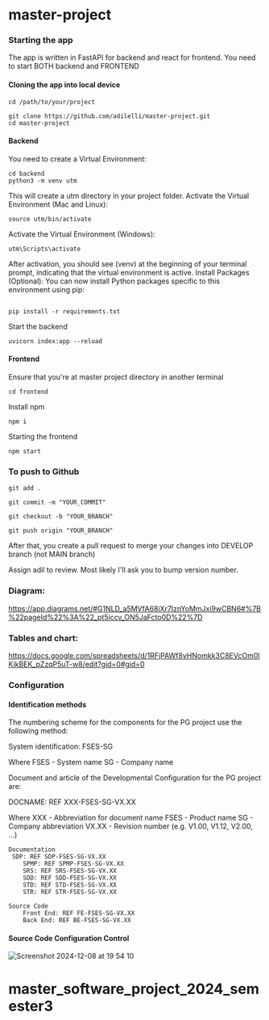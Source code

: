 # master-project

### Starting the app
The app is written in FastAPI for backend and react for frontend. You need to start BOTH backend and FRONTEND

#### Cloning the app into local device
````
cd /path/to/your/project

git clone https://github.com/adilelli/master-project.git
cd master-project
````

#### Backend

You need to create a Virtual Environment:

````
cd backend
python3 -m venv utm
````

This will create a utm directory in your project folder.
Activate the Virtual Environment (Mac and Linux):

````
source utm/bin/activate
````

Activate the Virtual Environment (Windows):

````
utm\Scripts\activate
````

After activation, you should see (venv) at the beginning of your terminal prompt, indicating that the virtual environment is active.
Install Packages (Optional): You can now install Python packages specific to this environment using pip:
````

pip install -r requirements.txt
````

Start the backend
````
uvicorn index:app --reload
````

#### Frontend

Ensure that you're at master project directory in another terminal

````
cd frontend
````

Install npm 

````
npm i
````

Starting the frontend

````
npm start
````




### To push to Github

```
git add .

git commit -m "YOUR_COMMIT"

git checkout -b "YOUR_BRANCH"

git push origin "YOUR_BRANCH"

```

After that, you create a pull request to merge your changes into DEVELOP branch (not MAIN branch)

Assign adil to review. Most likely I'll ask you to bump version number.

### Diagram:
https://app.diagrams.net/#G1NLD_a5MVfA68jXr7IznYoMmJxi9wCBN6#%7B%22pageId%22%3A%22_pt5iccv_ON5JaFcto0D%22%7D

### Tables and chart:
https://docs.google.com/spreadsheets/d/1RFjPAWf8vHNomkk3C8EVcOm0lKikBEK_pZzqP5uT-w8/edit?gid=0#gid=0

### Configuration
#### Identification methods 

The numbering scheme for the components for the PG project use the following method:

System identification:
	FSES-SG

Where
	FSES		- System name
	SG		- Company name

Document and article of the Developmental Configuration for the PG project are:

DOCNAME: REF XXX-FSES-SG-VX.XX

Where
		XXX		- Abbreviation for document name
		FSES		- Product name
		SG - Company abbreviation
  VX.XX	- Revision number (e.g. V1.00, V1.12, V2.00, …)
  
```
Documentation
 SDP: REF SDP-FSES-SG-VX.XX
	SPMP: REF SPMP-FSES-SG-VX.XX
	SRS: REF SRS-FSES-SG-VX.XX
	SDD: REF SDD-FSES-SG-VX.XX
	STD: REF STD-FSES-SG-VX.XX
	STR: REF STR-FSES-SG-VX.XX

Source Code
	Front End: REF FE-FSES-SG-VX.XX
	Back End: REF BE-FSES-SG-VX.XX

```

#### Source Code Configuration Control

![Screenshot 2024-12-08 at 19 54 10](https://github.com/user-attachments/assets/6152d754-cd6f-4ba4-aec2-4e801646e3eb)





# master_software_project_2024_semester3
